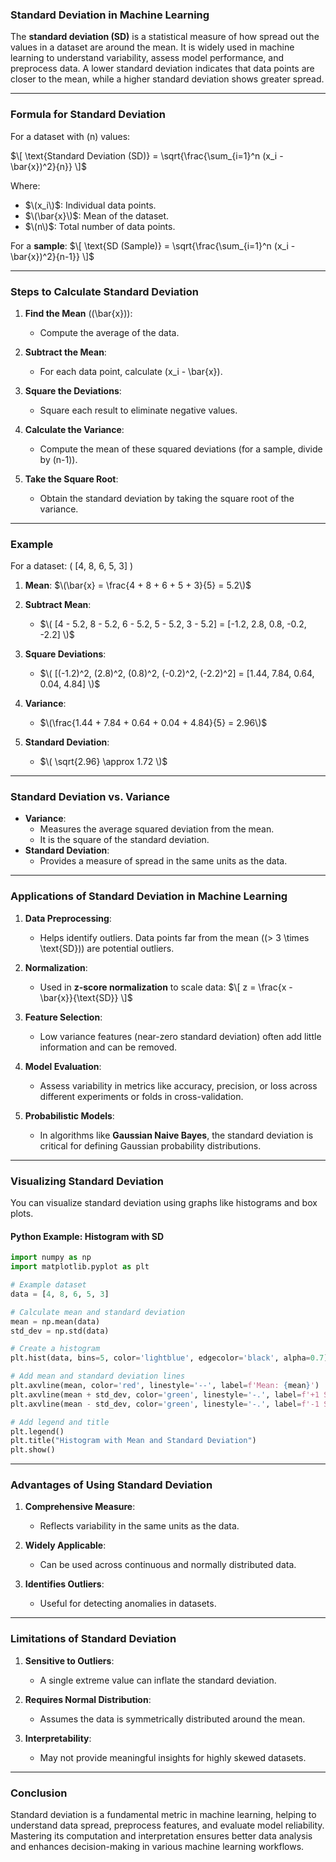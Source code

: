 ### **Standard Deviation in Machine Learning**

The **standard deviation (SD)** is a statistical measure of how spread out the values in a dataset are around the mean. It is widely used in machine learning to understand variability, assess model performance, and preprocess data. A lower standard deviation indicates that data points are closer to the mean, while a higher standard deviation shows greater spread.

---

### **Formula for Standard Deviation**

For a dataset with \(n\) values:

$\[
\text{Standard Deviation (SD)} = \sqrt{\frac{\sum_{i=1}^n (x_i - \bar{x})^2}{n}}
\]$

Where:
- $\(x_i\)$: Individual data points.
- $\(\bar{x}\)$: Mean of the dataset.
- $\(n\)$: Total number of data points.

For a **sample**:
$\[
\text{SD (Sample)} = \sqrt{\frac{\sum_{i=1}^n (x_i - \bar{x})^2}{n-1}}
\]$

---

### **Steps to Calculate Standard Deviation**

1. **Find the Mean** (\(\bar{x}\)):
   - Compute the average of the data.

2. **Subtract the Mean**:
   - For each data point, calculate \(x_i - \bar{x}\).

3. **Square the Deviations**:
   - Square each result to eliminate negative values.

4. **Calculate the Variance**:
   - Compute the mean of these squared deviations (for a sample, divide by \(n-1\)).

5. **Take the Square Root**:
   - Obtain the standard deviation by taking the square root of the variance.

---

### **Example**

For a dataset: \( [4, 8, 6, 5, 3] \)

1. **Mean**: $\(\bar{x} = \frac{4 + 8 + 6 + 5 + 3}{5} = 5.2\)$

2. **Subtract Mean**:
   - $\( [4 - 5.2, 8 - 5.2, 6 - 5.2, 5 - 5.2, 3 - 5.2] = [-1.2, 2.8, 0.8, -0.2, -2.2] \)$

3. **Square Deviations**:
   - $\( [(-1.2)^2, (2.8)^2, (0.8)^2, (-0.2)^2, (-2.2)^2] = [1.44, 7.84, 0.64, 0.04, 4.84] \)$

4. **Variance**:
   - $\(\frac{1.44 + 7.84 + 0.64 + 0.04 + 4.84}{5} = 2.96\)$

5. **Standard Deviation**:
   - $\( \sqrt{2.96} \approx 1.72 \)$

---

### **Standard Deviation vs. Variance**

- **Variance**:
  - Measures the average squared deviation from the mean.
  - It is the square of the standard deviation.
- **Standard Deviation**:
  - Provides a measure of spread in the same units as the data.

---

### **Applications of Standard Deviation in Machine Learning**

1. **Data Preprocessing**:
   - Helps identify outliers. Data points far from the mean (\(> 3 \times \text{SD}\)) are potential outliers.

2. **Normalization**:
   - Used in **z-score normalization** to scale data:
     $\[
     z = \frac{x - \bar{x}}{\text{SD}}
     \]$

3. **Feature Selection**:
   - Low variance features (near-zero standard deviation) often add little information and can be removed.

4. **Model Evaluation**:
   - Assess variability in metrics like accuracy, precision, or loss across different experiments or folds in cross-validation.

5. **Probabilistic Models**:
   - In algorithms like **Gaussian Naive Bayes**, the standard deviation is critical for defining Gaussian probability distributions.

---

### **Visualizing Standard Deviation**

You can visualize standard deviation using graphs like histograms and box plots. 

#### **Python Example: Histogram with SD**

```python
import numpy as np
import matplotlib.pyplot as plt

# Example dataset
data = [4, 8, 6, 5, 3]

# Calculate mean and standard deviation
mean = np.mean(data)
std_dev = np.std(data)

# Create a histogram
plt.hist(data, bins=5, color='lightblue', edgecolor='black', alpha=0.7)

# Add mean and standard deviation lines
plt.axvline(mean, color='red', linestyle='--', label=f'Mean: {mean}')
plt.axvline(mean + std_dev, color='green', linestyle='-.', label=f'+1 SD: {mean + std_dev}')
plt.axvline(mean - std_dev, color='green', linestyle='-.', label=f'-1 SD: {mean - std_dev}')

# Add legend and title
plt.legend()
plt.title("Histogram with Mean and Standard Deviation")
plt.show()
```

---

### **Advantages of Using Standard Deviation**

1. **Comprehensive Measure**:
   - Reflects variability in the same units as the data.

2. **Widely Applicable**:
   - Can be used across continuous and normally distributed data.

3. **Identifies Outliers**:
   - Useful for detecting anomalies in datasets.

---

### **Limitations of Standard Deviation**

1. **Sensitive to Outliers**:
   - A single extreme value can inflate the standard deviation.

2. **Requires Normal Distribution**:
   - Assumes the data is symmetrically distributed around the mean.

3. **Interpretability**:
   - May not provide meaningful insights for highly skewed datasets.

---

### **Conclusion**

Standard deviation is a fundamental metric in machine learning, helping to understand data spread, preprocess features, and evaluate model reliability. Mastering its computation and interpretation ensures better data analysis and enhances decision-making in various machine learning workflows.
